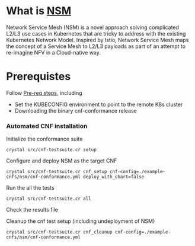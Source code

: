 # What is [NSM](https://https://networkservicemesh.io//)

Network Service Mesh (NSM) is a novel approach solving complicated L2/L3 use cases in Kubernetes that are tricky to address with the existing Kubernetes Network Model. Inspired by Istio, Network Service Mesh maps the concept of a Service Mesh to L2/L3 payloads as part of an attempt to re-imagine NFV in a Cloud-native way.

# Prerequistes

Follow [Pre-req steps](../../INSTALL.md#pre-requisites), including

- Set the KUBECONFIG environment to point to the remote K8s cluster
- Downloading the binary cnf-conformance release

### Automated CNF installation

Initialize the conformance suite

```
crystal src/cnf-testsuite.cr setup
```

Configure and deploy NSM as the target CNF

```
crystal src/cnf-testsuite.cr cnf_setup cnf-config=./example-cnfs/nsm/cnf-conformance.yml deploy_with_chart=false
```

Run the all the tests

```
crystal src/cnf-testsuite.cr all
```

Check the results file

Cleanup the cnf test setup (including undeployment of NSM)

```
crystal src/cnf-testsuite.cr cnf_cleanup cnf-config=./example-cnfs/nsm/cnf-conformance.yml
```
